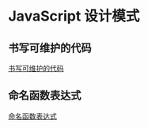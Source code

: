 # JavaScript 设计模式

## 书写可维护的代码

[书写可维护的代码](maintainable-code.md)

## 命名函数表达式

[命名函数表达式](function.md)